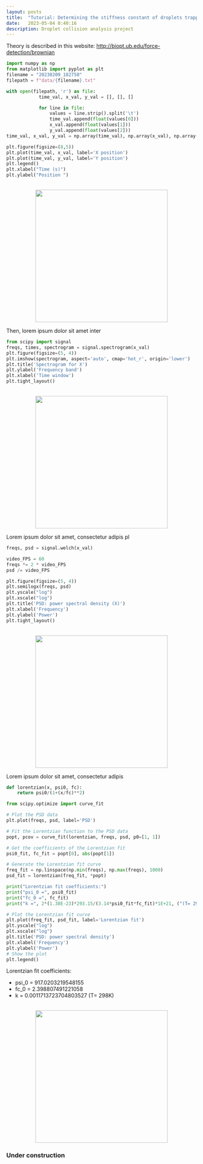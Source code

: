 ```yaml
---
layout: posts
title:  "Tutorial: Determining the stiffness constant of droplets trapped by optical tweezers"
date:   2023-05-04 0:40:16
description: Droplet collision analysis project
---
```

Theory is described in this website: http://biopt.ub.edu/force-detection/brownian
```python
import numpy as np
from matplotlib import pyplot as plt
filename = "20230209_182750"
filepath = f"data/{filename}.txt"

with open(filepath, 'r') as file:
            time_val, x_val, y_val = [], [], []

            for line in file:
                values = line.strip().split('\t')
                time_val.append(float(values[0]))
                x_val.append(float(values[1]))
                y_val.append(float(values[2]))
time_val, x_val, y_val = np.array(time_val), np.array(x_val), np.array(y_val)

plt.figure(figsize=(8,5))
plt.plot(time_val, x_val, label='X position')
plt.plot(time_val, y_val, label='Y position')
plt.legend()
plt.xlabel("Time (s)")
plt.ylabel("Position ")
```
<br>
<div class="separator" style="clear: both; text-align: center;">
<a href="/assets/images/20230504_position.png" imageanchor="1" style="margin-left: 1em; margin-right: 1em;">
<img border="0"  src="/assets/images/20230504_position.png" height="350" />
</a>
</div>

Then, lorem ipsum dolor sit amet inter

```python
from scipy import signal
freqs, times, spectrogram = signal.spectrogram(x_val)
plt.figure(figsize=(5, 4))
plt.imshow(spectrogram, aspect='auto', cmap='hot_r', origin='lower')
plt.title('Spectrogram for X')
plt.ylabel('Frequency band')
plt.xlabel('Time window')
plt.tight_layout()
```

<br>
<div class="separator" style="clear: both; text-align: center;">
<a href="assets/images/20230504_spectrogram.png" imageanchor="1" style="margin-left: 1em; margin-right: 1em;">
<img border="0"  src="/assets/images/20230504_spectrogram.png" height="350" />
</a>
</div>

Lorem ipsum dolor sit amet, consectetur adipis pl 

```python
freqs, psd = signal.welch(x_val)

video_FPS = 60
freqs *= 2 * video_FPS
psd /= video_FPS

plt.figure(figsize=(5, 4))
plt.semilogx(freqs, psd)
plt.yscale("log")
plt.xscale("log")
plt.title('PSD: power spectral density (X)')
plt.xlabel('Frequency')
plt.ylabel('Power')
plt.tight_layout()

```

<br>
<div class="separator" style="clear: both; text-align: center;">
<a href="assets/images/20230504_psd.png" imageanchor="1" style="margin-left: 1em; margin-right: 1em;">
<img border="0"  src="assets/images/20230504_psd.png" height="350" />
</a>
</div>

Lorem ipsum dolor sit amet, consectetur adipis

```python
def lorentzian(x, psi0, fc):
    return psi0/(1+(x/fc)**2)

from scipy.optimize import curve_fit

# Plot the PSD data
plt.plot(freqs, psd, label='PSD')

# Fit the Lorentzian function to the PSD data
popt, pcov = curve_fit(lorentzian, freqs, psd, p0=[1, 1])

# Get the coefficients of the Lorentzian fit
psi0_fit, fc_fit = popt[0], abs(popt[1])

# Generate the Lorentzian fit curve
freq_fit = np.linspace(np.min(freqs), np.max(freqs), 1000)
psd_fit = lorentzian(freq_fit, *popt)

print("Lorentzian fit coefficients:")
print("psi_0 =", psi0_fit)
print("fc_0 =", fc_fit)
print("k =", 2*(1.38E-23)*293.15/(3.14*psi0_fit*fc_fit)*1E+21, ("(T= 298K)"))

# Plot the Lorentzian fit curve
plt.plot(freq_fit, psd_fit, label='Lorentzian fit')
plt.yscale("log")
plt.xscale("log")
plt.title('PSD: power spectral density')
plt.xlabel('Frequency')
plt.ylabel('Power')
# Show the plot
plt.legend()
```
Lorentzian fit coefficients:
* psi_0 = 917.0203219548155
* fc_0 = 2.398807491221058
* k = 0.0011713723704803527 (T= 298K)

<br>
<div class="separator" style="clear: both; text-align: center;">
<a href="assets/images/20230504_psd_fit.png" imageanchor="1" style="margin-left: 1em; margin-right: 1em;">
<img border="0"  src="assets/images/20230504_psd_fit.png" height="350" />
</a>
</div>


### Under construction